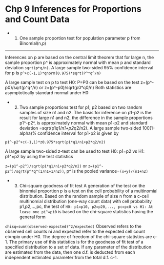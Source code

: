 Chp 9 Inferences for Proportions and Count Data
===============================================

* 1. One sample proportion test for population parameter p from Binomial(n,p)
-------------------------------------------------------------------------------
Inferences on p are based on the central limit theorem that for large n, the sample proportion p^ is approximately normal with mean p and standard deviation 
`sqrt(p*q/n)`. A large sample two-sided 95% confidence interval for p is
`p^+c(-1,1)*qnorm(0.975)*sqrt(P^*q^/n)`

A large sample test on p to test H0: P=P0 can be based on the test
z=(p^-p0)/sqrt(p^q^/n) or z=(p^-p0)/sqrt(p0*q0/n)
Both statistics are asymptotically standard normal under H0

* 2. Two sample proportions test for p1, p2 based on two random samples of size n1 and n2. The basis for inference on p1-p2 is the result for large n1 and n2,
the difference in the sample proportions p1^-p2^, is approximately normal with mean p1-p2 and standard deviation =sqrt(p1*q1/n1+p2*q2/n2). A large sample 
two-sided 100(1-alpha)% confidence interval for p1-p2 is given by

`p1^-p2^+c(-1,1)*z0.975*sqrt(p1*q1/n1+p2*q2/n2)`

A large sample two-sided z-test can be used to test H0: p1=p2 vs H1: p1^=p2 by using the test statistics

`z=(p1^-p2^)/sqrt(p1*q1/n1+p2*q2/n2)` or `z=(p1^-p2^)/sqrt(p^*q^(1/n1+1/n2))`, p^ is the pooled variance=`(x+y)/(n1+n2)`

* 3. Chi-square goodness of fit test
A generation of the test on the binomial proportion p is a test on the cell probability of a multinomial distribution. Based on the random sample
of size n from a c-cell multinomial distribution (one-way count data) with cell probability p1,p2,...,pc, the test of 
`H0: p1=p10, p2=p20,..., pc=pc0 vs H1: At lease one pi^=pi0`
is based on the chi-square statistics having the general form

`chisq=sum((observed-expected)^2/expected)`
Observed refers to the observed cell counts ni and expected refer to the expected cell count ei=npio under H0. The degree of freedom of the chi-square 
statistics are c-1. The primary use of this statistics is for the goodness of fit test of a specified distribution to a set of data. If any parameter 
of the distribution are estimated from the data, then one d.f. is deducted from each independent estimated parameter from the total d.f. c-1.

